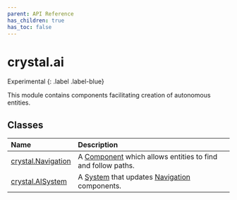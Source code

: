 ```yaml
---
parent: API Reference
has_children: true
has_toc: false
---
```


# crystal.ai

Experimental
{: .label .label-blue}

This module contains components facilitating creation of autonomous entities.

## Classes

| Name                             | Description                                                                               |
| :------------------------------- | :---------------------------------------------------------------------------------------- |
| [crystal.Navigation](navigation) | A [Component](/crystal/api/ecs/component) which allows entities to find and follow paths. |
| [crystal.AISystem](ai_system)    | A [System](/crystal/api/ecs/system) that updates [Navigation](navigation) components.     |
